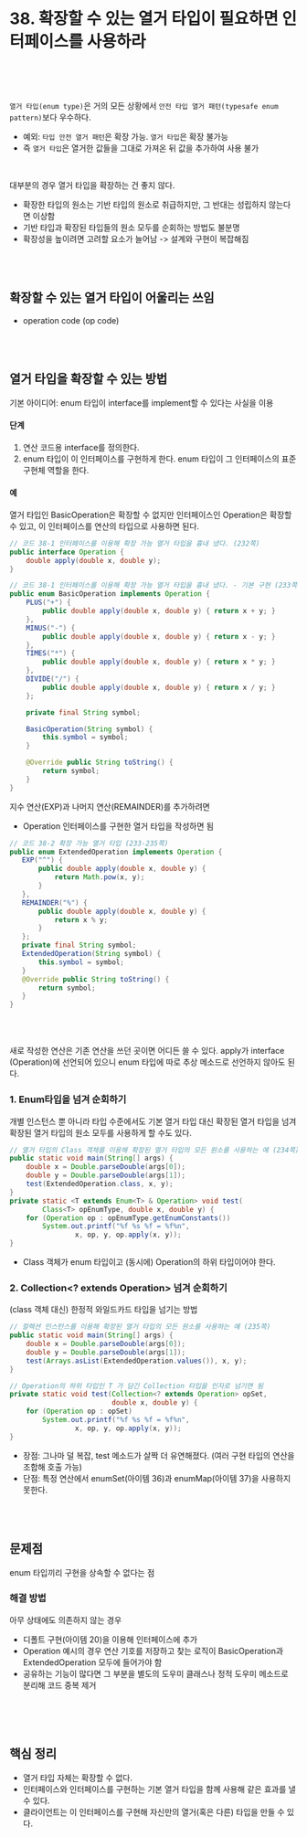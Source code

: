 # 38. 확장할 수 있는 열거 타입이 필요하면 인터페이스를 사용하라

<br><br><br>


`열거 타입(enum type)`은 거의 모든 상황에서 `안전 타입 열거 패턴(typesafe enum pattern)`보다 우수하다.
* 예외: `타입 안전 열거 패턴`은 확장 가능. `열거 타입`은 확장 불가능 
* 즉 `열거 타입`은 열거한 값들을 그대로 가져온 뒤 값을 추가하여 사용 불가

<br>

대부분의 경우 열거 타입을 확장하는 건 좋지 않다.

- 확장한 타입의 원소는 기반 타입의 원소로 취급하지만, 그 반대는 성립하지 않는다면 이상함
- 기반 타입과 확장된 타입들의 원소 모두를 순회하는 방법도 불분명
- 확장성을 높이려면 고려할 요소가 늘어남 -> 설계와 구현이 복잡해짐


<br><br>




## 확장할 수 있는 열거 타입이 어울리는 쓰임

* operation code (op code)


<br><br>




## 열거 타입을 확장할 수 있는 방법

기본 아이디어: enum 타입이 interface를 implement할 수 있다는 사실을 이용

#### 단계
1. 연산 코드용 interface를 정의한다.
2. enum 타입이 이 인터페이스를 구현하게 한다.
  enum 타입이 그 인터페이스의 표준 구현체 역할을 한다.


#### 예
열거 타입인 BasicOperation은 확장할 수 없지만 인터페이스인 Operation은 확장할 수 있고, 이 인터페이스를 연산의 타입으로 사용하면 된다.

``` java
// 코드 38-1 인터페이스를 이용해 확장 가능 열거 타입을 흉내 냈다. (232쪽)
public interface Operation {
    double apply(double x, double y);
}
```

``` java
// 코드 38-1 인터페이스를 이용해 확장 가능 열거 타입을 흉내 냈다. - 기본 구현 (233쪽)
public enum BasicOperation implements Operation {
    PLUS("+") {
        public double apply(double x, double y) { return x + y; }
    },
    MINUS("-") {
        public double apply(double x, double y) { return x - y; }
    },
    TIMES("*") {
        public double apply(double x, double y) { return x * y; }
    },
    DIVIDE("/") {
        public double apply(double x, double y) { return x / y; }
    };

    private final String symbol;

    BasicOperation(String symbol) {
        this.symbol = symbol;
    }

    @Override public String toString() {
        return symbol;
    }
}
```

지수 연산(EXP)과 나머지 연산(REMAINDER)를 추가하려면
* Operation 인터페이스를 구현한 열거 타입을 작성하면 됨

 ``` java
 // 코드 38-2 확장 가능 열거 타입 (233-235쪽)
public enum ExtendedOperation implements Operation {
    EXP("^") {
        public double apply(double x, double y) {
            return Math.pow(x, y);
        }
    },
    REMAINDER("%") {
        public double apply(double x, double y) {
            return x % y;
        }
    };
    private final String symbol;
    ExtendedOperation(String symbol) {
        this.symbol = symbol;
    }
    @Override public String toString() {
        return symbol;
    }
}

```


<br><br>

새로 작성한 연산은 기존 연산을 쓰던 곳이면 어디든 쓸 수 있다.
apply가 interface (Operation)에 선언되어 있으니 enum 타입에 따로 추상 메소드로 선언하지 않아도 된다.

### 1. Enum타입을 넘겨 순회하기
개별 인스턴스 뿐 아니라 타입 수준에서도 기본 열거 타입 대신 확장된 열거 타입을 넘겨 
확장된 열거 타입의 원소 모두를 사용하게 할 수도 있다.

``` java
// 열거 타입의 Class 객체를 이용해 확장된 열거 타입의 모든 원소를 사용하는 예 (234쪽)
public static void main(String[] args) {
    double x = Double.parseDouble(args[0]);
    double y = Double.parseDouble(args[1]);
    test(ExtendedOperation.class, x, y);
}
private static <T extends Enum<T> & Operation> void test(
        Class<T> opEnumType, double x, double y) {
    for (Operation op : opEnumType.getEnumConstants())
        System.out.printf("%f %s %f = %f%n",
                x, op, y, op.apply(x, y));
}
```

- Class 객체가 enum 타입이고 (동시에) Operation의 하위 타입이어야 한다.



### 2. Collection<? extends Operation> 넘겨 순회하기
(class 객체 대신) 한정적 와일드카드 타입을 넘기는 방법

``` java
// 컬렉션 인스턴스를 이용해 확장된 열거 타입의 모든 원소를 사용하는 예 (235쪽)
public static void main(String[] args) {
    double x = Double.parseDouble(args[0]);
    double y = Double.parseDouble(args[1]);
    test(Arrays.asList(ExtendedOperation.values()), x, y);
}

// Operation의 하위 타입인 T 가 담긴 Collection 타입을 인자로 넘기면 됨
private static void test(Collection<? extends Operation> opSet,
                         double x, double y) {
    for (Operation op : opSet)
        System.out.printf("%f %s %f = %f%n",
                x, op, y, op.apply(x, y));
}

```

- 장점: 그나마 덜 복잡, test 메소드가 살짝 더 유연해졌다. (여러 구현 타입의 연산을 조합해 호출 가능)
- 단점: 특정 연산에서 enumSet(아이템 36)과 enumMap(아이템 37)을 사용하지 못한다.


<br><br>


## 문제점 
enum 타입끼리 구현을 상속할 수 없다는 점

### 해결 방법
아무 상태에도 의존하지 않는 경우
* 디폴트 구현(아이템 20)을 이용해 인터페이스에 추가
* Operation 예시의 경우 연산 기호를 저장하고 찾는 로직이 BasicOperation과 ExtendedOperation 모두에 들어가야 함
* 공유하는 기능이 많다면 그 부분을 별도의 도우미 클래스나 정적 도우미 메소드로 분리해 코드 중복 제거


<br><br><br>




## 핵심 정리

* 열거 타입 자체는 확장할 수 없다.
* 인터페이스와 인터페이스를 구현하는 기본 열거 타입을 함께 사용해 같은 효과를 낼 수 있다.
* 클라이언트는 이 인터페이스를 구현해 자신만의 열거(혹은 다른) 타입을 만들 수 있다.

